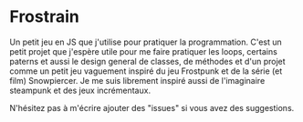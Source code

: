 # Frostrain

Un petit jeu en JS que j'utilise pour pratiquer la programmation. C'est un petit projet que j'espère utile pour me faire pratiquer les loops, certains paterns et aussi le design general de classes, de méthodes et d'un projet comme un petit jeu vaguement inspiré du jeu Frostpunk et de la série (et film) Snowpiercer. Je me suis librement inspiré aussi de l'imaginaire steampunk et des jeux incrémentaux.

N'hésitez pas à m'écrire ajouter des "issues" si vous avez des suggestions.
